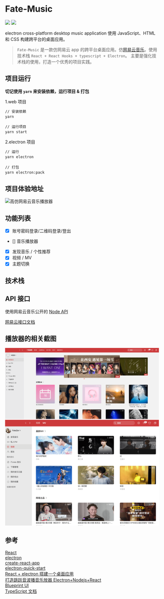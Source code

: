 # Fate-Music

![](https://img.shields.io/badge/react-javascript-brightgreen.svg)
![](https://img.shields.io/badge/electron-web-brightgreen.svg)

electron cross-platform desktop music application
使用 JavaScript、HTML 和 CSS 构建跨平台的桌面应用。

> `Fate-Music` 是一款仿网易云 app 的跨平台桌面应用。仿[网易云音乐](https://music.163.com/)。使用技术栈 `React + React Hooks + typescript + Electron`。
> 主要是强化技术栈的使用，打造一个优秀的项目实践。

## 项目运行

<strong>切记使用 `yarn` 来安装依赖，运行项目 & 打包</strong>

1.web 项目

```bash
// 安装依赖
yarn

// 运行项目
yarn start
```

2.electron 项目

```bash
// 运行
yarn electron

// 打包
yarn electron:pack
```

## 项目体验地址

![高仿网易云音乐播放器]()

## 功能列表

- [x] 账号密码登录/二维码登录/登出
- [] 音乐播放器
- [x] 发现音乐 / 个性推荐
- [x] 视频 / MV
- [x] 主题切换

## 技术栈

## API 接口

使用网易云音乐公开的 [Node API](https://github.com/Binaryify/NeteaseCloudMusicApi) </br>

[网易云接口文档](https://binaryify.github.io/NeteaseCloudMusicApi/#/?id=neteasecloudmusicapi)

## 播放器的相关截图

![01_发现音乐页](https://github.com/FateZeros/fate-music/blob/main/resources/fate-music1.png)
![02_视频MV页](https://github.com/FateZeros/fate-music/blob/main/resources/fate-music2.png)

## 参考

[React](https://zh-hans.reactjs.org/) </br>
[electron](https://electronjs.org/)</br>
[create-react-app](https://github.com/facebook/create-react-app)</br>
[electron-quick-start](https://github.com/electron/electron-quick-start)</br>
[React + electron 搭建一个桌面应用](https://juejin.im/post/5a6a91276fb9a01cbd58ce32) </br>
[打造跳跃音波播音乐放器 Electron+Nodejs+React](https://juejin.im/post/5af02453518825672c00dfd4) </br>
[Blueprint UI](https://blueprintjs.com/docs/) </br>
[TypeScript 文档](https://www.tslang.cn/docs/handbook/basic-types.html)
